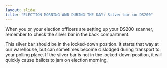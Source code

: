 ```yaml
---
layout: slide
title: "ELECTION MORNING AND DURING THE DAY: Silver bar on DS200"
---
```


When you or your election officers are setting up your DS200 scanner, remember to check the silver bar in the back compartment.

This silver bar should be in the locked-down position. It starts that way at our warehouse, but can sometimes become dislodged during transport to your polling place. If the silver bar is not in the locked-down position, it will quickly cause ballots to jam on election morning.